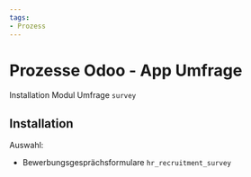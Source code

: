 ```yaml
---
tags:
- Prozess
---
```

# Prozesse Odoo - App Umfrage
Installation Modul Umfrage `survey`

## Installation

Auswahl:
* Bewerbungsgesprächsformulare `hr_recruitment_survey`